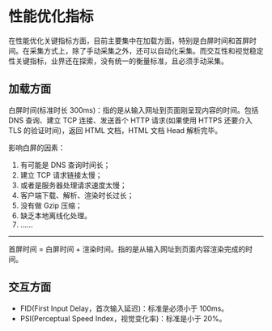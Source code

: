 # 性能优化指标

在性能优化关键指标方面，目前主要集中在加载方面，特别是白屏时间和首屏时间。在采集方式上，除了手动采集之外，还可以自动化采集。而交互性和视觉稳定性关键指标，业界还在探索，没有统一的衡量标准，且必须手动采集。

## 加载方面

白屏时间(标准时长 300ms)：指的是从输入网址到页面刚呈现内容的时间。包括 DNS 查询、建立 TCP 连接、发送首个 HTTP 请求(如果使用 HTTPS 还要介入 TLS 的验证时间)，返回 HTML 文档，HTML 文档 Head 解析完毕。

影响白屏的因素：

1. 有可能是 DNS 查询时间长；
2. 建立 TCP 请求链接太慢；
3. 或者是服务器处理请求速度太慢；
4. 客户端下载、解析、渲染时长过长；
5. 没有做 Gzip 压缩；
6. 缺乏本地离线化处理。
7. ……

---

首屏时间 = 白屏时间 + 渲染时间。指的是从输入网址到页面内容渲染完成的时间。

## 交互方面

-   FID(First Input Delay，首次输入延迟)：标准是必须小于 100ms。
-   PSI(Perceptual Speed Index，视觉变化率)：标准是小于 20%。
